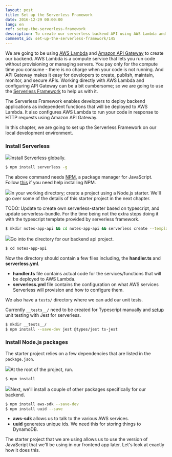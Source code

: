 ```yaml
---
layout: post
title: Set up the Serverless Framework
date: 2016-12-29 00:00:00
lang: en
ref: setup-the-serverless-framework
description: To create our serverless backend API using AWS Lambda and API Gateway, we are going to use the Serverless Framework (https://serverless.com). Serverless Framework helps developers build and manage serverless apps on AWS and other cloud providers. We can install the Serverless Framework CLI from it’s NPM package and use it to create a new Serverless Framework project.
comments_id: set-up-the-serverless-framework/145
---
```


We are going to be using [AWS Lambda](https://aws.amazon.com/lambda/) and [Amazon API Gateway](https://aws.amazon.com/api-gateway/) to create our backend. AWS Lambda is a compute service that lets you run code without provisioning or managing servers. You pay only for the compute time you consume - there is no charge when your code is not running. And API Gateway makes it easy for developers to create, publish, maintain, monitor, and secure APIs. Working directly with AWS Lambda and configuring API Gateway can be a bit cumbersome; so we are going to use the [Serverless Framework](https://serverless.com) to help us with it.

The Serverless Framework enables developers to deploy backend applications as independent functions that will be deployed to AWS Lambda. It also configures AWS Lambda to run your code in response to HTTP requests using Amazon API Gateway.

In this chapter, we are going to set up the Serverless Framework on our local development environment.

### Install Serverless

<img class="code-marker" src="/assets/s.png" />Install Serverless globally.

``` bash
$ npm install serverless -g
```

The above command needs [NPM](https://www.npmjs.com), a package manager for JavaScript. Follow [this](https://docs.npmjs.com/getting-started/installing-node) if you need help installing NPM.

<img class="code-marker" src="/assets/s.png" />In your working directory; create a project using a Node.js starter. We'll go over some of the details of this starter project in the next chapter.

TODO: Update to create own serverless-starter based on typescript, and update serverless-bundle. For the time being not the extra steps doing it with the typescript template provided by serverless framework.

<!-- ``` bash
$ serverless install --url https://github.com/AnomalyInnovations/serverless-nodejs-starter --name notes-app-api
``` -->

``` bash
$ mkdir notes-app-api && cd notes-app-api && serverless create --template aws-nodejs-typescript
```

<img class="code-marker" src="/assets/s.png" />Go into the directory for our backend api project.

``` bash
$ cd notes-app-api
```

Now the directory should contain a few files including, the **handler.ts** and **serverless.yml**.

- **handler.ts** file contains actual code for the services/functions that will be deployed to AWS Lambda.
- **serverless.yml** file contains the configuration on what AWS services Serverless will provision and how to configure them.

We also have a `tests/` directory where we can add our unit tests.

Currently `__tests__/` need to be created for Typescript manually and [setup](https://serverless.com/blog/unit-testing-nodejs-serverless-jest/) unit testing with Jest for serverless.

``` bash
$ mkdir __tests__/
$ npm install --save-dev jest @types/jest ts-jest
```


### Install Node.js packages

The starter project relies on a few dependencies that are listed in the `package.json`.

<img class="code-marker" src="/assets/s.png" />At the root of the project, run.

``` bash
$ npm install
```

<img class="code-marker" src="/assets/s.png" />Next, we'll install a couple of other packages specifically for our backend.

``` bash
$ npm install aws-sdk --save-dev
$ npm install uuid --save
```

- **aws-sdk** allows us to talk to the various AWS services.
- **uuid** generates unique ids. We need this for storing things to DynamoDB.

The starter project that we are using allows us to use the version of JavaScript that we'll be using in our frontend app later. Let's look at exactly how it does this.
